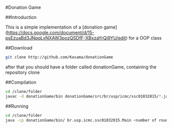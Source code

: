 #Donation Game

##Introduction

This is a simple implementation of a [donation game] (https://docs.google.com/document/d/15-psEzuaBd3JNpqLvNXAW3pozQSDfF-XBxzaYrQi9YU/edit) for a OOP class

##Download
```bash
git clone http://github.com/Kasama/donationGame
```
after that you should have a folder called donationGame, containing the repository clone

##Compilation

```bash
cd /clone/folder
javac -d donationGame/bin donationGame/src/br/usp/icmc/ssc01032015/*.java
```

##Running

```bash
cd /clone/folder
java -cp donationGame/bin/ br.usp.icmc.ssc01032015.Main <number of rounds> <number of players using strategy 1> [<number of players using strategy 2> [...]]
```



